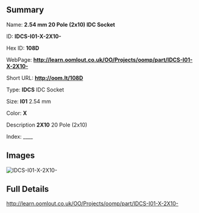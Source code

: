 

## Summary
 
Name: __2.54 mm 20 Pole (2x10) IDC Socket__

ID: __IDCS-I01-X-2X10-__

Hex ID: __108D__

WebPage: __http://learn.oomlout.co.uk/OO/Projects/oomp/part/IDCS-I01-X-2X10-__

Short URL: __http://oom.lt/108D__


Type: __IDCS__ IDC Socket 

Size: __I01__ 2.54 mm 

Color: __X__  

Description __2X10__ 20 Pole (2x10) 

Index: ____


## Images
![IDCS-I01-X-2X10-](http://oomlout.com/oomp-gen/parts/IDCS-I01-X-2X10-/IDCS-I01-X-2X10-_420.jpg)



## Full Details

 http://learn.oomlout.co.uk/OO/Projects/oomp/part/IDCS-I01-X-2X10-














